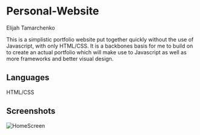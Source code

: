 # Personal-Website

Elijah Tamarchenko

This is a simplistic portfolio website put together quickly without the use of Javascript, with only HTML/CSS. It is a backbones basis for me to build on to create an actual portfolio which will make use to Javascript as well as more frameworks and better visual design.

## Languages

HTML/CSS

## Screenshots

![HomeScreen](https://github.com/Conqueror1776/Simplistic-Personal-Website/tree/master/screenshots/HomeScreen.png "Home Screen")


